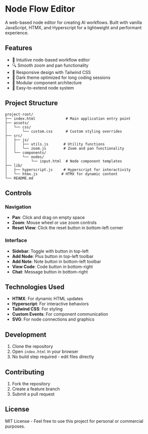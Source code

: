 # Node Flow Editor

A web-based node editor for creating AI workflows. Built with vanilla JavaScript, HTMX, and Hyperscript for a lightweight and performant experience.

## Features

- 🎯 Intuitive node-based workflow editor
- 🔍 Smooth zoom and pan functionality
- 📱 Responsive design with Tailwind CSS
- 🎨 Dark theme optimized for long coding sessions
- 🧩 Modular component architecture
- 🔌 Easy-to-extend node system

## Project Structure
```
project-root/
├── index.html              # Main application entry point
├── assets/
│   └── css/
│       └── custom.css      # Custom styling overrides
├── src/
│   ├── js/
│   │   ├── utils.js       # Utility functions
│   │   └── zoom.js        # Zoom and pan functionality
│   └── components/
│       └── nodes/
│           └── input.html  # Node component templates
├── lib/
│   ├── hyperscript.js     # Hyperscript for interactivity
│   └── htmx.js           # HTMX for dynamic content
└── README.md
```

## Controls

### Navigation
- **Pan**: Click and drag on empty space
- **Zoom**: Mouse wheel or use zoom controls
- **Reset View**: Click the reset button in bottom-left corner

### Interface
- **Sidebar**: Toggle with button in top-left
- **Add Node**: Plus button in top-left toolbar
- **Add Note**: Note button in bottom-left toolbar
- **View Code**: Code button in bottom-right
- **Chat**: Message button in bottom-right

## Technologies Used

- **HTMX**: For dynamic HTML updates
- **Hyperscript**: For interactive behaviors
- **Tailwind CSS**: For styling
- **Custom Events**: For component communication
- **SVG**: For node connections and graphics

## Development

1. Clone the repository
2. Open `index.html` in your browser
3. No build step required - edit files directly

## Contributing

1. Fork the repository
2. Create a feature branch
3. Submit a pull request

## License

MIT License - Feel free to use this project for personal or commercial purposes.
